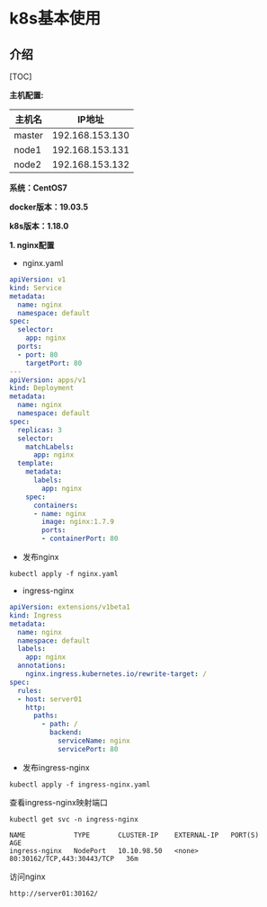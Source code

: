 # k8s基本使用

## 介绍

[TOC]

**主机配置:**

| 主机名 | IP地址          |
| ------ | --------------- |
| master | 192.168.153.130 |
| node1  | 192.168.153.131 |
| node2  | 192.168.153.132 |

**系统：CentOS7**

**docker版本：19.03.5**

**k8s版本：1.18.0**

**1. nginx配置**

-  nginx.yaml

```yaml
apiVersion: v1
kind: Service
metadata:
  name: nginx
  namespace: default
spec:
  selector:
    app: nginx
  ports:
  - port: 80
    targetPort: 80
---
apiVersion: apps/v1
kind: Deployment
metadata:
  name: nginx
  namespace: default
spec:
  replicas: 3
  selector:
    matchLabels:
      app: nginx
  template:
    metadata:
      labels:
        app: nginx
    spec:
      containers:
      - name: nginx
        image: nginx:1.7.9
        ports:
        - containerPort: 80
```

- 发布nginx

```shell
kubectl apply -f nginx.yaml
```

- ingress-nginx

```yaml
apiVersion: extensions/v1beta1
kind: Ingress
metadata:
  name: nginx
  namespace: default
  labels:
    app: nginx
  annotations:
    nginx.ingress.kubernetes.io/rewrite-target: /
spec:
  rules:
  - host: server01
    http:
      paths:
        - path: /
          backend:
            serviceName: nginx
            servicePort: 80
```

- 发布ingress-nginx

```shell
kubectl apply -f ingress-nginx.yaml
```

查看ingress-nginx映射端口

```
kubectl get svc -n ingress-nginx
```

```
NAME            TYPE       CLUSTER-IP    EXTERNAL-IP   PORT(S)                      AGE
ingress-nginx   NodePort   10.10.98.50   <none>        80:30162/TCP,443:30443/TCP   36m
```

访问nginx

```
http://server01:30162/
```

